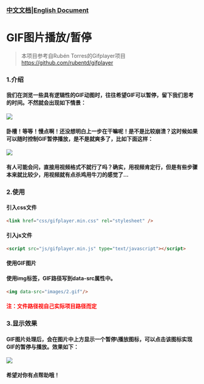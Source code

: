 ### [中文文档](https://github.com/sherlonWang/gifplayer)|[English Document](https://github.com/sherlonWang/gifplayer/blob/master/README_EN.md)

# GIF图片播放/暂停

> 本项目参考自Rubén Torres的Gifplayer项目<https://github.com/rubentd/gifplayer>

### 1.介绍

#### 我们在浏览一些具有逻辑性的GIF动图时，往往希望GIF可以暂停，留下我们思考的时间。不然就会出现如下情景：

![](https://ws1.sinaimg.cn/large/007GlEtugy1g3i996iurlg30go0csqck.gif)

#### 卧槽！等等！慢点啊！还没想明白上一步在干嘛呢！是不是比较崩溃？这时候如果可以随时控制GIF暂停播放，是不是就爽多了，比如下面这样：

![](https://ws1.sinaimg.cn/large/007GlEtuly1g3hh2g4tocg30le0gdtm9.gif)

#### 有人可能会问，直接用视频格式不就行了吗？确实，用视频肯定行，但是有些步骤本来就比较少，用视频就有点杀鸡用牛刀的感觉了...

### 2.使用

#### 引入css文件

```html
<link href="css/gifplayer.min.css" rel="stylesheet" />
```

#### 引入js文件

```html
<script src="js/gifplayer.min.js" type="text/javascript"></script>
```

#### 使用GIF图片

#### 使用img标签，GIF路径写到data-src属性中。

```html
<img data-src="images/2.gif"/>
```

#### <font color = red>注：文件路径视自己实际项目路径而定</font>

### 3.显示效果

#### GIF图片处理后，会在图片中上方显示一个暂停\播放图标，可以点击该图标实现GIF的暂停与播放。效果如下：

![](https://ws1.sinaimg.cn/large/007GlEtuly1g3hh27ct35g30ci05in8q.gif)

#### 希望对你有点帮助哦！